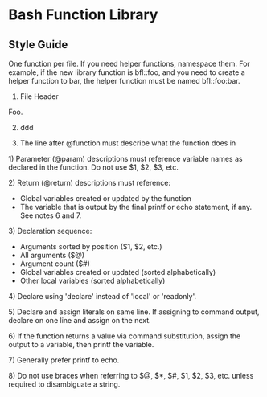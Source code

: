 # Bash Function Library

## Style Guide


One function per file.
If you need helper functions, namespace them. For example, if the new library
function is bfl::foo, and you need to create a helper function to bar, the
helper function must be named bfl::foo:bar.


1. File Header

Foo.

2. ddd

1. The line after @function must describe what the function does in 

1\) Parameter (@param) descriptions must reference variable names as declared in the function. Do not use $1, $2, $3, etc.

2\) Return (@return) descriptions must reference:

- Global variables created or updated by the function
- The variable that is output by the final printf or echo statement, if any. See notes 6 and 7.

3\) Declaration sequence:

- Arguments sorted by position ($1, $2, etc.)
- All arguments ($@)
- Argument count ($#)
- Global variables created or updated (sorted alphabetically)
- Other local variables (sorted alphabetically)

4\) Declare using 'declare' instead of 'local' or 'readonly'.

5\) Declare and assign literals on same line. If assigning to command output, declare on one line and assign on the next.

6\) If the function returns a value via command substitution, assign the output to a variable, then printf the variable.

7\) Generally prefer printf to echo.

8\) Do not use braces when referring to $@, $*, $#, $1, $2, $3, etc. unless
required to disambiguate a string.
